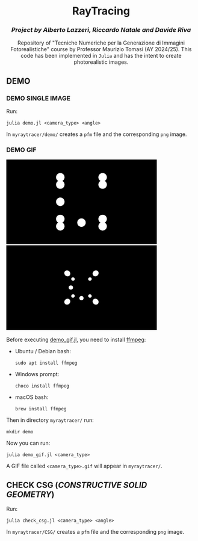 <div align="center">

# RayTracing

### *Project by Alberto Lazzeri, Riccardo Natale and Davide Riva*

Repository of "Tecniche Numeriche per la Generazione di Immagini Fotorealistiche" course by Professor Maurizio Tomasi (AY 2024/25). This code has been implemented in `Julia` and has the intent to create photorealistic images.

</div>

## DEMO
### DEMO SINGLE IMAGE
Run:
```shell
julia demo.jl <camera_type> <angle>
```
In `myraytracer/demo/` creates a `pfm` file and the corresponding `png` image.

### DEMO GIF

<img src="orthogonal.gif" alt="GIF 1" width="400" style="display:inline-block; margin-right:10px;">
<img src="perspective.gif" alt="GIF 2" width="400" style="display:inline-block;">

Before executing [demo_gif.jl](./demo_gif.jl), you need to install [ffmpeg](https://ffmpeg.org/):
- Ubuntu / Debian bash:
    ```shell 
    sudo apt install ffmpeg
    ```
- Windows prompt:
    ```shell
    choco install ffmpeg
    ```
- macOS bash:
    ```shell
    brew install ffmpeg
    ```

Then in directory `myraytracer/` run:
```shell
mkdir demo
```

Now you can run:
```shell
julia demo_gif.jl <camera_type>
```
A GIF file called `<camera_type>.gif` will appear in `myraytracer/`.

## CHECK CSG (*CONSTRUCTIVE SOLID GEOMETRY*)

Run:
```shell
julia check_csg.jl <camera_type> <angle>
```
In `myraytracer/CSG/` creates a `pfm` file and the corresponding `png` image.